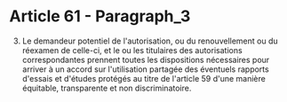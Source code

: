# Article 61 - Paragraph_3

3. Le demandeur potentiel de l'autorisation, ou du renouvellement ou du réexamen de celle-ci, et le ou les titulaires des autorisations correspondantes prennent toutes les dispositions nécessaires pour arriver à un accord sur l'utilisation partagée des éventuels rapports d'essais et d'études protégés au titre de l'article 59 d'une manière équitable, transparente et non discriminatoire.

